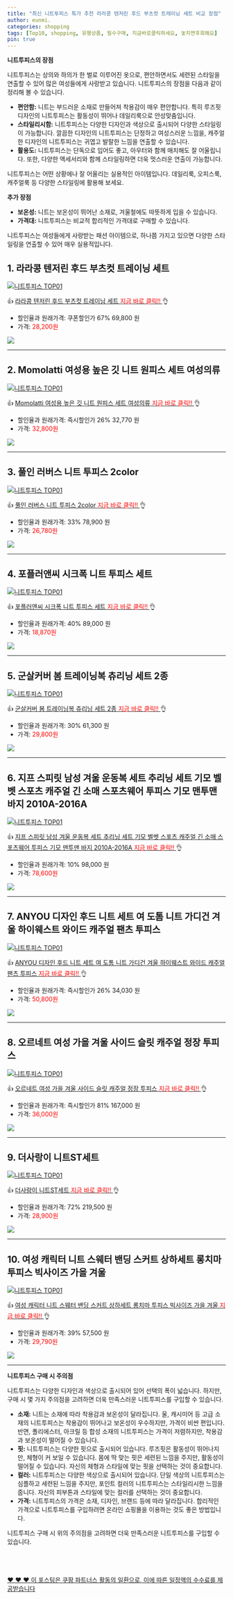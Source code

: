 ```yaml
---
title: "최신 니트투피스 특가 추천 라라콩 텐저린 후드 부츠컷 트레이닝 세트 비교 장점"
author: eunmi.
categories: shopping
tags: [Top10, shopping, 유행상품, 필수구매, 지금바로클릭하세요, 놓치면후회해요]
pin: true
---
```

**니트투피스의 장점**

니트투피스는 상의와 하의가 한 벌로 이루어진 옷으로, 편안하면서도 세련된 스타일을 연출할 수 있어 많은 여성들에게 사랑받고 있습니다. 니트투피스의 장점을 다음과 같이 정리해 볼 수 있습니다.

* **편안함:** 니트는 부드러운 소재로 만들어져 착용감이 매우 편안합니다. 특히 루즈핏 디자인의 니트투피스는 활동성이 뛰어나 데일리룩으로 안성맞춤입니다.
* **스타일리시함:** 니트투피스는 다양한 디자인과 색상으로 출시되어 다양한 스타일링이 가능합니다. 깔끔한 디자인의 니트투피스는 단정하고 여성스러운 느낌을, 캐주얼한 디자인의 니트투피스는 귀엽고 발랄한 느낌을 연출할 수 있습니다.
* **활용도:** 니트투피스는 단독으로 입어도 좋고, 아우터와 함께 매치해도 잘 어울립니다. 또한, 다양한 액세서리와 함께 스타일링하면 더욱 멋스러운 연출이 가능합니다.

니트투피스는 어떤 상황에나 잘 어울리는 실용적인 아이템입니다. 데일리룩, 오피스룩, 캐주얼룩 등 다양한 스타일링에 활용해 보세요.

**추가 장점**

* **보온성:** 니트는 보온성이 뛰어난 소재로, 겨울철에도 따뜻하게 입을 수 있습니다.
* **가격대:** 니트투피스는 비교적 합리적인 가격대로 구매할 수 있습니다.

니트투피스는 여성들에게 사랑받는 패션 아이템으로, 하나쯤 가지고 있으면 다양한 스타일링을 연출할 수 있어 매우 실용적입니다.

   

## 1. 라라콩 텐저린 후드 부츠컷 트레이닝 세트

[![니트투피스 TOP01](https://thumbnail6.coupangcdn.com/thumbnails/remote/230x230ex/image/vendor_inventory/8a87/dd6c18a1fb9ba7df6b0512cbb10087494e3cdfef1f3f4d40674c6fadfb1e.jpg)](https://link.coupang.com/re/AFFSDP?lptag=AF3617701&subid=GithubCoopas&pageKey=7651159778&traceid=V0-153&itemId=20358347296&vendorItemId=84898148620)


👍 [라라콩 텐저린 후드 부츠컷 트레이닝 세트 <font color=red> 지금 바로 클릭!! </font> ](https://link.coupang.com/re/AFFSDP?lptag=AF3617701&subid=GithubCoopas&pageKey=7651159778&traceid=V0-153&itemId=20358347296&vendorItemId=84898148620) 👌 


- 할인율과 원래가격: 쿠폰할인가 67%  69,800   원
- 가격: <span style='color:red'>28,200원</span>

[![](/discount_price.png)](https://link.coupang.com/re/AFFSDP?lptag=AF3617701&subid=GithubCoopas&pageKey=7651159778&traceid=V0-153&itemId=20358347296&vendorItemId=84898148620)

---


   

## 2. Momolatti 여성용 높은 깃 니트 원피스 세트 여성의류

[![니트투피스 TOP01](https://thumbnail6.coupangcdn.com/thumbnails/remote/230x230ex/image/vendor_inventory/92bb/02157e71f7a39d750444e7d8c341ca750b67f4cf710f936808776e692a2f.jpeg)](https://link.coupang.com/re/AFFSDP?lptag=AF3617701&subid=GithubCoopas&pageKey=7469245810&traceid=V0-153&itemId=19486423636&vendorItemId=86596373364)


👍 [Momolatti 여성용 높은 깃 니트 원피스 세트 여성의류 <font color=red> 지금 바로 클릭!! </font> ](https://link.coupang.com/re/AFFSDP?lptag=AF3617701&subid=GithubCoopas&pageKey=7469245810&traceid=V0-153&itemId=19486423636&vendorItemId=86596373364) 👌 


- 할인율과 원래가격: 즉시할인가 26%  32,770   원
- 가격: <span style='color:red'>32,800원</span>

[![](/discount_price.png)](https://link.coupang.com/re/AFFSDP?lptag=AF3617701&subid=GithubCoopas&pageKey=7469245810&traceid=V0-153&itemId=19486423636&vendorItemId=86596373364)

---


   

## 3. 풀인 러버스 니트 투피스 2color

[![니트투피스 TOP01](https://thumbnail6.coupangcdn.com/thumbnails/remote/230x230ex/image/vendor_inventory/acee/1f9def51f9063b50ecea89545cf852a08e39b3e4e5559bd961811557c365.jpg)](https://link.coupang.com/re/AFFSDP?lptag=AF3617701&subid=GithubCoopas&pageKey=7605212169&traceid=V0-153&itemId=20128397098&vendorItemId=87222551777)


👍 [풀인 러버스 니트 투피스 2color <font color=red> 지금 바로 클릭!! </font> ](https://link.coupang.com/re/AFFSDP?lptag=AF3617701&subid=GithubCoopas&pageKey=7605212169&traceid=V0-153&itemId=20128397098&vendorItemId=87222551777) 👌 


- 할인율과 원래가격: 33%  78,900   원
- 가격: <span style='color:red'>26,780원</span>

[![](/discount_price.png)](https://link.coupang.com/re/AFFSDP?lptag=AF3617701&subid=GithubCoopas&pageKey=7605212169&traceid=V0-153&itemId=20128397098&vendorItemId=87222551777)

---


   

## 4. 포플러앤씨 시크폭 니트 투피스 세트

[![니트투피스 TOP01](https://thumbnail6.coupangcdn.com/thumbnails/remote/230x230ex/image/rs_quotation_api/cvvzcktx/fb22c293f04644378e6e396f7301ac54.jpg)](https://link.coupang.com/re/AFFSDP?lptag=AF3617701&subid=GithubCoopas&pageKey=6131012444&traceid=V0-153&itemId=11691763118&vendorItemId=78966089775)


👍 [포플러앤씨 시크폭 니트 투피스 세트 <font color=red> 지금 바로 클릭!! </font> ](https://link.coupang.com/re/AFFSDP?lptag=AF3617701&subid=GithubCoopas&pageKey=6131012444&traceid=V0-153&itemId=11691763118&vendorItemId=78966089775) 👌 


- 할인율과 원래가격: 40%  89,000   원
- 가격: <span style='color:red'>18,870원</span>

[![](/discount_price.png)](https://link.coupang.com/re/AFFSDP?lptag=AF3617701&subid=GithubCoopas&pageKey=6131012444&traceid=V0-153&itemId=11691763118&vendorItemId=78966089775)

---


   

## 5. 군살커버 봄 트레이닝복 츄리닝 세트 2종

[![니트투피스 TOP01](https://thumbnail9.coupangcdn.com/thumbnails/remote/230x230ex/image/vendor_inventory/2b87/664e1bce3dc083edca00c2188934a959e584a3b5a840562188ca9141ed97.jpg)](https://link.coupang.com/re/AFFSDP?lptag=AF3617701&subid=GithubCoopas&pageKey=7246312816&traceid=V0-153&itemId=18422549754&vendorItemId=85476468651)


👍 [군살커버 봄 트레이닝복 츄리닝 세트 2종 <font color=red> 지금 바로 클릭!! </font> ](https://link.coupang.com/re/AFFSDP?lptag=AF3617701&subid=GithubCoopas&pageKey=7246312816&traceid=V0-153&itemId=18422549754&vendorItemId=85476468651) 👌 


- 할인율과 원래가격: 30%  61,300   원
- 가격: <span style='color:red'>29,800원</span>

[![](/discount_price.png)](https://link.coupang.com/re/AFFSDP?lptag=AF3617701&subid=GithubCoopas&pageKey=7246312816&traceid=V0-153&itemId=18422549754&vendorItemId=85476468651)

---


   

## 6. 지프 스피릿 남성 겨울 운동복 세트 추리닝 세트 기모 벨벳 스포츠 캐주얼 긴 소매 스포츠웨어 투피스 기모 맨투맨 바지 2010A-2016A

[![니트투피스 TOP01](https://thumbnail9.coupangcdn.com/thumbnails/remote/230x230ex/image/vendor_inventory/8b61/28919be0a195f758a28c1d4535ae1f71c5a8c74e9be45e7968007a770730.jpg)](https://link.coupang.com/re/AFFSDP?lptag=AF3617701&subid=GithubCoopas&pageKey=6843201230&traceid=V0-153&itemId=16278485968&vendorItemId=83471125703)


👍 [지프 스피릿 남성 겨울 운동복 세트 추리닝 세트 기모 벨벳 스포츠 캐주얼 긴 소매 스포츠웨어 투피스 기모 맨투맨 바지 2010A-2016A <font color=red> 지금 바로 클릭!! </font> ](https://link.coupang.com/re/AFFSDP?lptag=AF3617701&subid=GithubCoopas&pageKey=6843201230&traceid=V0-153&itemId=16278485968&vendorItemId=83471125703) 👌 


- 할인율과 원래가격: 10%  98,000   원
- 가격: <span style='color:red'>78,600원</span>

[![](/discount_price.png)](https://link.coupang.com/re/AFFSDP?lptag=AF3617701&subid=GithubCoopas&pageKey=6843201230&traceid=V0-153&itemId=16278485968&vendorItemId=83471125703)

---


   

## 7. ANYOU 디자인 후드 니트 세트 여 도톰 니트 가디건 겨울 하이웨스트 와이드 캐주얼 팬츠 투피스

[![니트투피스 TOP01](https://thumbnail6.coupangcdn.com/thumbnails/remote/230x230ex/image/vendor_inventory/5873/d9bbed52cd16622b552793aa592f58dae417c29c8b282405290419f3aead.jpg)](https://link.coupang.com/re/AFFSDP?lptag=AF3617701&subid=GithubCoopas&pageKey=7534202260&traceid=V0-153&itemId=19790184484&vendorItemId=87391681572)


👍 [ANYOU 디자인 후드 니트 세트 여 도톰 니트 가디건 겨울 하이웨스트 와이드 캐주얼 팬츠 투피스 <font color=red> 지금 바로 클릭!! </font> ](https://link.coupang.com/re/AFFSDP?lptag=AF3617701&subid=GithubCoopas&pageKey=7534202260&traceid=V0-153&itemId=19790184484&vendorItemId=87391681572) 👌 


- 할인율과 원래가격: 즉시할인가 26%  34,030   원
- 가격: <span style='color:red'>50,800원</span>

[![](/discount_price.png)](https://link.coupang.com/re/AFFSDP?lptag=AF3617701&subid=GithubCoopas&pageKey=7534202260&traceid=V0-153&itemId=19790184484&vendorItemId=87391681572)

---


   

## 8. 오르네트 여성 가을 겨울 사이드 슬릿 캐주얼 정장 투피스

[![니트투피스 TOP01](https://thumbnail8.coupangcdn.com/thumbnails/remote/230x230ex/image/vendor_inventory/562c/f689b89aa945b7c5b1fd98083d3fbf9513ebeffc3e21fa41a54f300c15f0.png)](https://link.coupang.com/re/AFFSDP?lptag=AF3617701&subid=GithubCoopas&pageKey=5415342677&traceid=V0-153&itemId=8160634185&vendorItemId=85917070285)


👍 [오르네트 여성 가을 겨울 사이드 슬릿 캐주얼 정장 투피스 <font color=red> 지금 바로 클릭!! </font> ](https://link.coupang.com/re/AFFSDP?lptag=AF3617701&subid=GithubCoopas&pageKey=5415342677&traceid=V0-153&itemId=8160634185&vendorItemId=85917070285) 👌 


- 할인율과 원래가격: 즉시할인가 81%  167,000   원
- 가격: <span style='color:red'>36,000원</span>

[![](/discount_price.png)](https://link.coupang.com/re/AFFSDP?lptag=AF3617701&subid=GithubCoopas&pageKey=5415342677&traceid=V0-153&itemId=8160634185&vendorItemId=85917070285)

---


   

## 9. 더사랑이 니트ST세트

[![니트투피스 TOP01](https://thumbnail6.coupangcdn.com/thumbnails/remote/230x230ex/image/vendor_inventory/5fd5/da9aeaac6269860fcdbc22fee4415e08f1d32e48557d8abf9c3e23d4941d.jpg)](https://link.coupang.com/re/AFFSDP?lptag=AF3617701&subid=GithubCoopas&pageKey=7541767576&traceid=V0-153&itemId=19827983722&vendorItemId=86929836165)


👍 [더사랑이 니트ST세트 <font color=red> 지금 바로 클릭!! </font> ](https://link.coupang.com/re/AFFSDP?lptag=AF3617701&subid=GithubCoopas&pageKey=7541767576&traceid=V0-153&itemId=19827983722&vendorItemId=86929836165) 👌 


- 할인율과 원래가격: 72%  219,500   원
- 가격: <span style='color:red'>28,900원</span>

[![](/discount_price.png)](https://link.coupang.com/re/AFFSDP?lptag=AF3617701&subid=GithubCoopas&pageKey=7541767576&traceid=V0-153&itemId=19827983722&vendorItemId=86929836165)

---


   

## 10. 여성 캐릭터 니트 스웨터 밴딩 스커트 상하세트 롱치마 투피스 빅사이즈 가을 겨울

[![니트투피스 TOP01](https://thumbnail9.coupangcdn.com/thumbnails/remote/230x230ex/image/vendor_inventory/aa0d/986e743a4a63f32cb81979133b5427dcf129c878ddfeac169563dfc2a48b.jpg)](https://link.coupang.com/re/AFFSDP?lptag=AF3617701&subid=GithubCoopas&pageKey=7584419244&traceid=V0-153&itemId=20027653729&vendorItemId=87124267685)


👍 [여성 캐릭터 니트 스웨터 밴딩 스커트 상하세트 롱치마 투피스 빅사이즈 가을 겨울 <font color=red> 지금 바로 클릭!! </font> ](https://link.coupang.com/re/AFFSDP?lptag=AF3617701&subid=GithubCoopas&pageKey=7584419244&traceid=V0-153&itemId=20027653729&vendorItemId=87124267685) 👌 


- 할인율과 원래가격: 39%  57,500   원
- 가격: <span style='color:red'>29,790원</span>

[![](/discount_price.png)](https://link.coupang.com/re/AFFSDP?lptag=AF3617701&subid=GithubCoopas&pageKey=7584419244&traceid=V0-153&itemId=20027653729&vendorItemId=87124267685)

---
**니트투피스 구매 시 주의점**

니트투피스는 다양한 디자인과 색상으로 출시되어 있어 선택의 폭이 넓습니다. 하지만, 구매 시 몇 가지 주의점을 고려하면 더욱 만족스러운 니트투피스를 구입할 수 있습니다.

* **소재:** 니트는 소재에 따라 착용감과 보온성이 달라집니다. 울, 캐시미어 등 고급 소재의 니트투피스는 착용감이 뛰어나고 보온성이 우수하지만, 가격이 비싼 편입니다. 반면, 폴리에스터, 아크릴 등 합성 소재의 니트투피스는 가격이 저렴하지만, 착용감과 보온성이 떨어질 수 있습니다.
* **핏:** 니트투피스는 다양한 핏으로 출시되어 있습니다. 루즈핏은 활동성이 뛰어나지만, 체형이 커 보일 수 있습니다. 몸에 딱 맞는 핏은 세련된 느낌을 주지만, 활동성이 떨어질 수 있습니다. 자신의 체형과 스타일에 맞는 핏을 선택하는 것이 중요합니다.
* **컬러:** 니트투피스는 다양한 색상으로 출시되어 있습니다. 단일 색상의 니트투피스는 심플하고 세련된 느낌을 주지만, 포인트 컬러의 니트투피스는 스타일리시한 느낌을 줍니다. 자신의 피부톤과 스타일에 맞는 컬러를 선택하는 것이 중요합니다.
* **가격:** 니트투피스의 가격은 소재, 디자인, 브랜드 등에 따라 달라집니다. 합리적인 가격으로 니트투피스를 구입하려면 온라인 쇼핑몰을 이용하는 것도 좋은 방법입니다.

니트투피스 구매 시 위의 주의점을 고려하면 더욱 만족스러운 니트투피스를 구입할 수 있습니다.<br><br><br><br><br> [ ❤ ❤ ❤ 이 포스팅은 쿠팡 파트너스 활동의 일환으로, 이에 따른 일정액의 수수료를 제공받습니다](https://link.coupang.com/a/bcEFyh)